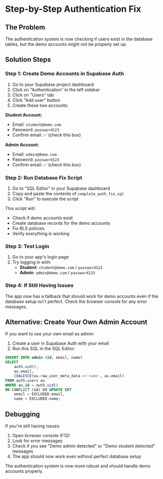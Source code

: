 # Step-by-Step Authentication Fix

## The Problem
The authentication system is now checking if users exist in the database tables, but the demo accounts might not be properly set up.

## Solution Steps

### Step 1: Create Demo Accounts in Supabase Auth
1. Go to your Supabase project dashboard
2. Click on "Authentication" in the left sidebar
3. Click on "Users" tab
4. Click "Add user" button
5. Create these two accounts:

**Student Account:**
- Email: `student@demo.com`
- Password: `password123`
- Confirm email: ✅ (check this box)

**Admin Account:**
- Email: `admin@demo.com`
- Password: `password123`
- Confirm email: ✅ (check this box)

### Step 2: Run Database Fix Script
1. Go to "SQL Editor" in your Supabase dashboard
2. Copy and paste the contents of `complete_auth_fix.sql`
3. Click "Run" to execute the script

This script will:
- Check if demo accounts exist
- Create database records for the demo accounts
- Fix RLS policies
- Verify everything is working

### Step 3: Test Login
1. Go to your app's login page
2. Try logging in with:
   - **Student**: `student@demo.com` / `password123`
   - **Admin**: `admin@demo.com` / `password123`

### Step 4: If Still Having Issues
The app now has a fallback that should work for demo accounts even if the database setup isn't perfect. Check the browser console for any error messages.

## Alternative: Create Your Own Admin Account
If you want to use your own email as admin:
1. Create a user in Supabase Auth with your email
2. Run this SQL in the SQL Editor:
```sql
INSERT INTO admin (id, email, name) 
SELECT 
    auth.uid(),
    au.email,
    COALESCE(au.raw_user_meta_data->>'name', au.email)
FROM auth.users au
WHERE au.id = auth.uid()
ON CONFLICT (id) DO UPDATE SET
    email = EXCLUDED.email,
    name = EXCLUDED.name;
```

## Debugging
If you're still having issues:
1. Open browser console (F12)
2. Look for error messages
3. Check if you see "Demo admin detected" or "Demo student detected" messages
4. The app should now work even without perfect database setup

The authentication system is now more robust and should handle demo accounts properly.
